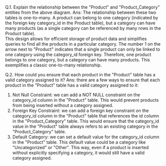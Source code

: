Q.1. Explain the relationship between the "Product" and "Product_Category" entities from the above diagram.
Ans: The relationship between these two tables is one-to-many. A product can belong to one category (indicated by the foreign key category_id in the Product table), 
but a category can have many products (as a single category can be referenced by many rows in the Product table).  
This design allows for efficient storage of product data and simplifies queries to find all the products in a particular category.
The number 1 on the arrow next to "Product" indicates that a single product can only be linked to one category using the category_id foreign key.
Therefore, one product belongs to one category, but a category can have many products. This exemplifies a classic one-to-many relationship.

Q.2. How could you ensure that each product in the "Product" table has a valid category assigned to it?
Ans: there are a few ways to ensure that each product in the "Product" table has a valid category assigned to it:
1) Not Null Constraint: we can add a NOT NULL constraint on the category_id column in the "Product" table. This would prevent products from being inserted without a category assigned.
2) Foreign Key Constraint:  we can add a foreign key constraint on the category_id column in the "Product" table that references the id column in the "Product_Category" table. 
This would ensure that the category_id value in the "Product" table always refers to an existing category in the "Product_Category" table.
3) Default Category: we can set a default value for the category_id column in the "Product" table. This default value could be a category like "Uncategorized" or "Other". 
This way, even if a product is inserted without explicitly specifying a category, it would still have a valid category assigned.
